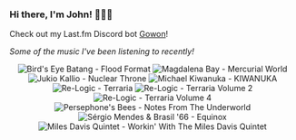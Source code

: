 ### Hi there, I'm John! 🏄🏻‍♂️

Check out my Last.fm Discord bot [Gowon](http://gowon.ca)!

_Some of the music I've been listening to recently!_


<!-- lastfm -->
<p align="center"><img src="https://lastfm.freetls.fastly.net/i/u/64s/535a6f2019690e8e0e5269269c5a7279.jpg" title="Bird's Eye Batang - Flood Format"> <img src="https://lastfm.freetls.fastly.net/i/u/64s/c1b18f7dd5f2b262a96288bfa2330ad2.jpg" title="Magdalena Bay - Mercurial World"> <img src="https://lastfm.freetls.fastly.net/i/u/64s/40d50b33f01e364543c4445ce88a592a.jpg" title="Jukio Kallio - Nuclear Throne"> <img src="https://lastfm.freetls.fastly.net/i/u/64s/75335d55128dd22643873906e238ecf5.png" title="Michael Kiwanuka - KIWANUKA"> <img src="https://lastfm.freetls.fastly.net/i/u/64s/3f97630c29576b252c46eb69a68187f4.jpg" title="Re-Logic - Terraria"> <img src="https://lastfm.freetls.fastly.net/i/u/64s/0a28742a18fa678532f72ce05a0c7dd0.jpg" title="Re-Logic - Terraria Volume 2"> <img src="https://lastfm.freetls.fastly.net/i/u/64s/7fd96617a9568775c12e5b38330928bb.jpg" title="Re-Logic - Terraria Volume 4"> <img src="https://lastfm.freetls.fastly.net/i/u/64s/8473b89f3ade0dd826613d8e231722a9.jpg" title="Persephone's Bees - Notes From The Underworld"> <img src="https://lastfm.freetls.fastly.net/i/u/64s/b87132d8a38b3eae36ec14ebfda30417.jpg" title="Sérgio Mendes & Brasil '66 - Equinox"> <img src="https://lastfm.freetls.fastly.net/i/u/64s/187c78197108fd595ad57da10778f910.jpg" title="Miles Davis Quintet - Workin' With The Miles Davis Quintet"> </p>
